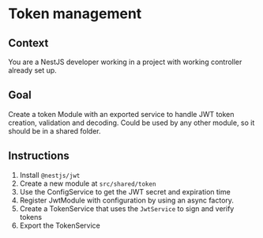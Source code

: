 # Token management

## Context

You are a NestJS developer working in a project with working controller already set up.

## Goal

Create a token Module with an exported service to handle JWT token creation, validation and decoding. Could be used by any other module, so it should be in a shared folder.

## Instructions

1. Install `@nestjs/jwt`
2. Create a new module at `src/shared/token`
3. Use the ConfigService to get the JWT secret and expiration time
4. Register JwtModule with configuration by using an async factory.
5. Create a TokenService that uses the `JwtService` to sign and verify tokens
6. Export the TokenService
